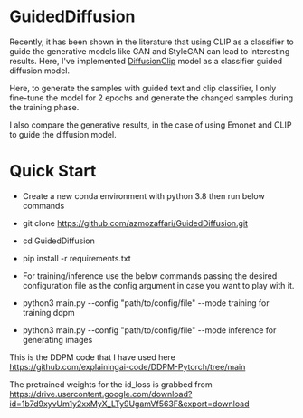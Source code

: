 # GuidedDiffusion

Recently, it has been shown in the literature that using CLIP as a classifier to guide the generative models like GAN and StyleGAN can lead to interesting results. Here, I've implemented [DiffusionClip](https://github.com/gwang-kim/DiffusionCLIP) model as a classifier guided diffusion model.

Here, to generate the samples with guided text and clip classifier,  I only fine-tune the model for 2 epochs and generate the changed samples during the training phase.

I also compare the generative results, in the case of using Emonet and CLIP to guide the diffusion model.

# Quick Start

* Create a new conda environment with python 3.8 then run below commands

* git clone https://github.com/azmozaffari/GuidedDiffusion.git

* cd GuidedDiffusion

* pip install -r requirements.txt

* For training/inference use the below commands passing the desired configuration file as the config argument in case you want to play with it.

* python3 main.py --config "path/to/config/file" --mode training       for training ddpm

* python3 main.py --config "path/to/config/file" --mode inference      for generating images







This is the DDPM code that I have used here https://github.com/explainingai-code/DDPM-Pytorch/tree/main


The pretrained weights for the id_loss is grabbed from https://drive.usercontent.google.com/download?id=1b7d9xyvUm1y2xxMyX_LTy9UgamVf563F&export=download




